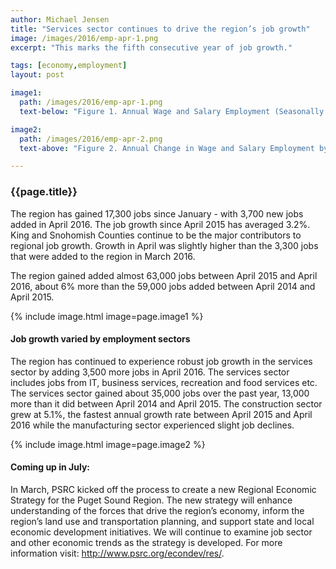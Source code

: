 ```yaml
---
author: Michael Jensen
title: "Services sector continues to drive the region’s job growth"
image: /images/2016/emp-apr-1.png
excerpt: "This marks the fifth consecutive year of job growth."

tags: [economy,employment]
layout: post

image1:
  path: /images/2016/emp-apr-1.png
  text-below: "Figure 1. Annual Wage and Salary Employment (Seasonally Adjusted) Trend: 2011-2016"

image2:
  path: /images/2016/emp-apr-2.png
  text-above: "Figure 2. Annual Change in Wage and Salary Employment by Sector"

---
```


### {{page.title}}

The region has gained 17,300 jobs since January - with 3,700 new jobs added in April 2016. The job growth since April 2015 has averaged 3.2%. King and Snohomish Counties continue to be the major contributors to regional job growth. Growth in April was slightly higher than the 3,300 jobs that were added to the region in March 2016.

The region gained added almost 63,000 jobs between April 2015 and April 2016, about 6% more than the 59,000 jobs added between April 2014 and April 2015.

{% include image.html image=page.image1 %}

#### Job growth varied by employment sectors

The region has continued to experience robust job growth in the services sector by adding 3,500 more jobs in April 2016. The services sector includes jobs from IT, business services, recreation and food services etc. The services sector gained about 35,000 jobs over the past year, 13,000 more than it did between April 2014 and April 2015. The construction sector grew at 5.1%, the fastest annual growth rate between April 2015 and April 2016 while the manufacturing sector experienced slight job declines.

{% include image.html image=page.image2 %}

#### Coming up in July:

In March, PSRC kicked off the process to create a new Regional Economic Strategy for the Puget Sound Region. The new strategy will enhance understanding of the forces that drive the region’s economy, inform the region’s land use and transportation planning, and support state and local economic development initiatives. We will continue to examine job sector and other economic trends as the strategy is developed. For more information visit: http://www.psrc.org/econdev/res/.
